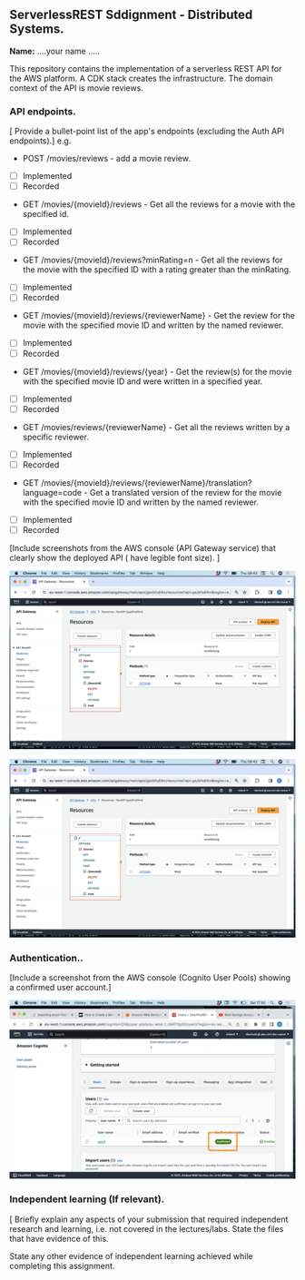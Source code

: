 ## ServerlessREST Sddignment - Distributed Systems.

__Name:__ ....your name .....

This repository contains the implementation of a serverless REST API for the AWS platform. A CDK stack creates the infrastructure. The domain context of the API is movie reviews.

### API endpoints.

[ Provide a bullet-point list of the app's endpoints (excluding the Auth API endpoints).]
e.g.
 
+ POST /movies/reviews - add a movie review.
- [ ] Implemented
- [ ] Recorded
+ GET /movies/{movieId}/reviews - Get all the reviews for a movie with the specified id.
- [ ] Implemented
- [ ] Recorded
+ GET /movies/{movieId}/reviews?minRating=n - Get all the reviews for the movie with the specified ID with a rating greater than the minRating.
- [ ] Implemented
- [ ] Recorded
+ GET /movies/{movieId}/reviews/{reviewerName} - Get the review for the movie with the specified movie ID and written by the named reviewer.
- [ ] Implemented
- [ ] Recorded
+ GET /movies/{movieId}/reviews/{year} - Get the review(s) for the movie with the specified movie ID and were written in a specified year.
- [ ] Implemented
- [ ] Recorded
+ GET /movies/reviews/{reviewerName} - Get all the reviews written by a specific reviewer.
- [ ] Implemented
- [ ] Recorded
+ GET /movies/{movieId}/reviews/{reviewerName}/translation?language=code - Get a translated version of the review for the movie with the specified movie ID and written by the named reviewer.
- [ ] Implemented
- [ ] Recorded

[Include screenshots from the AWS console (API Gateway service) that clearly show the deployed API ( have legible font size). ]

![](./images/api1.png)

![](./images/api1.png)

### Authentication..

[Include a screenshot from the AWS console (Cognito User Pools) showing a confirmed user account.]

![](./images/pool.png)

### Independent learning (If relevant).

[ Briefly explain any aspects of your submission that required independent research and learning, i.e. not covered in the lectures/labs. State the files that have evidence of this.


State any other evidence of independent learning achieved while completing this assignment.

